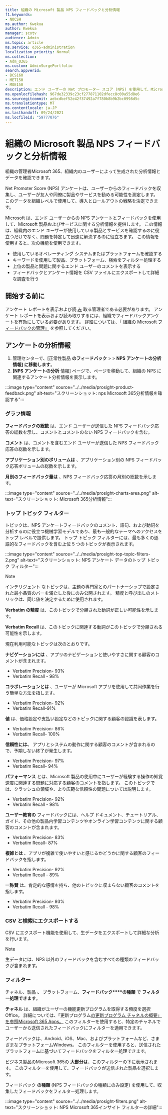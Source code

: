 ```yaml
---
title: 組織の Microsoft 製品 NPS フィードバックと分析情報
f1.keywords:
- NOCSH
ms.author: Kwekua
author: Kwekua
manager: scotv
audience: Admin
ms.topic: article
ms.service: o365-administration
localization_priority: Normal
ms.collection:
- Adm_O365
ms.custom: AdminSurgePortfolio
search.appverid:
- BCS160
- MET150
- MOE150
description: エンド ユーザーの Net プロモーター スコア (NPS) を使用して、Microsoft 製品とサービスに対するユーザーの気持ちを確認します。
ms.openlocfilehash: 967de32339c23cf277871102dfecc8c00a55d8e6
ms.sourcegitcommit: aebcdbef52e42f37492a7f780b8b9b2bc0998d5c
ms.translationtype: MT
ms.contentlocale: ja-JP
ms.lasthandoff: 09/24/2021
ms.locfileid: "59777076"
---
```

# <a name="microsoft-product-nps-feedback-and-insights-for-your-organization"></a>組織の Microsoft 製品 NPS フィードバックと分析情報

組織の管理者Microsoft 365、組織内のユーザーによって生成された分析情報とデータを確認できます。

Net Promoter Score (NPS) アンケートは、ユーザーからのフィードバックを収集し、ユーザーが友人や同僚に製品やサービスを勧める可能性を測定します。 このデータを組織レベルで使用して、導入とロールアウトの戦略を決定できます。

Microsoft は、エンド ユーザーからの NPS アンケートとフィードバックを使用して、Microsoft 製品およびサービスに関する分析情報を提供します。 この情報は、組織内のエンド ユーザーが使用している製品とサービスを確認するのに役立つだけでなく、問題を特定して迅速に解決するのに役立ちます。 この情報を使用すると、次の機能を使用できます。

<!--See location of users who have submitted feedback-->
- 使用しているオペレーティング システムまたはプラットフォームを確認する
- キーワードを使用して製品、プラットフォーム、検索をフィルター処理する
- 上位の製品と問題に関するエンド ユーザーのコメントを表示する
- フィードバックとアンケート情報を CSV ファイルにエクスポートして詳細な調査を行う

## <a name="before-you-begin"></a>開始する前に

アンケート レポートを表示および読 [み](../add-users/about-admin-roles.md) 取る管理者である必要があります。 アンケート レポートを表示および読み取りするには、組織でフィードバックアンケートを有効にしている必要があります。 詳細については、「 [組織の Microsoft フィードバックの管理」](manage-feedback-ms-org.md) を参照してください。

## <a name="survey-insights"></a>アンケートの分析情報

1. 管理センターで、[正常性製品 **のフィードバック**  >    >  **NPS アンケートの分析情報] に移動します**。
2. **[NPS アンケートの分析** 情報] ページで、ページを移動して、組織の NPS に関連するアンケート分析情報を表示します。

:::image type="content" source="../../media/prosight-product-feedback.png" alt-text="スクリーンショット: nps Microsoft 365分析情報を確認する":::

### <a name="chart-information"></a>グラフ情報

**フィードバックの総数** は、エンド ユーザーが送信した NPS フィードバック応答の総数を示し、コメントとコメントのない NPS フィードバックを含む。

**コメント** は、コメントを含むエンド ユーザーが送信した NPS フィードバック応答の総数を示します。

**アプリケーション別のボリュームは** 、アプリケーション別の NPS フィードバック応答ボリュームの総数を示します。

**月別のフィードバック量は** 、NPS フィードバック応答の月別の総数を示します。

:::image type="content" source="../../media/prosight-charts-area.png" alt-text="スクリーンショット: Microsoft 365分析情報":::

### <a name="top-topic-filters"></a>トップ トピック フィルター

トピックは、NPS アンケートフィードバックのコメント、語句、および動詞を分析するのに役立つ機械学習モデルであり、最も一般的なテーマへのアクセスをトップ レベルで提供します。 トップ トピック フィルターには、最も多くの逐語的なフィードバックを含む上位 5 つのトピックが表示されます。

:::image type="content" source="../../media/prosight-top-topic-filters-2.png" alt-text="スクリーンショット: NPS アンケート データのトップ トピック フィルター":::

> [!NOTE]
> インテリジェント なトピックは、主題の専門家とのパートナーシップで設定された最小品質のバーを満たした後にのみ公開されます。 精度と呼び出しのメトリックは、同じ値を決定するために使用されます。

**Verbatim の精度** は、このトピックで分類された動詞が正しい可能性を示します。

**Verbatim Recall** は、このトピックに関連する動詞がこのトピックで分類される可能性を示します。

現在利用可能なトピックは次のとおりです。

**ナビゲーションには** 、アプリのナビゲーションと使いやすさに関する顧客のコメントが含まれます。

- Verbatim Precision- 93%
- Verbatim Recall - 98%

**コラボレーションとは** 、ユーザーが Microsoft アプリを使用して共同作業を行う簡単な方法を指します。

- Verbatim Precision- 92%
- Verbatim Recall-91%

**値** は、価格設定や支払い設定などのトピックに関する顧客の認識を表します。

- Verbatim Precision- 86%
- Verbatim Recall- 100%

**信頼性には、** アプリとシステムの動作に関する顧客のコメントが含まれるので、予期しない終了が発生します。

- Verbatim Precision- 97%
- Verbatim Recall- 94%

**パフォーマンス** とは、Microsoft 製品の使用中にユーザーが経験する操作の知覚速度に関連する問題に対応する顧客のコメントを指します。 このトピックでは、クラッシュの領域や、より広範な信頼性の問題については説明します。

- Verbatim Precision- 92%
- Verbatim Recall - 98%

**ユーザー教育の** フィードバックには、ヘルプ ドキュメント、チュートリアル、ガイド、その他の製品内学習コンテンツやオンライン学習コンテンツに関する顧客のコメントが含まれます。

- Verbatim Precision- 83%
- Verbatim Recall- 87%

**複雑とは** 、アプリが複雑で使いやすいと感じるかどうかに関する顧客のフィードバックを指します。

- Verbatim Precision- 92%
- Verbatim Recall - 89%

**一称賛** は、肯定的な感情を持ち、他のトピックに収まらない顧客のコメントを指します。

- Verbatim Precision- 93%
- Verbatim Recall - 98%

### <a name="export-to-csv-and-search"></a>CSV と検索にエクスポートする

CSV にエクスポート機能を使用して、生データをエクスポートして詳細な分析を行います。

> [!NOTE]
> 生データには、NPS 以外のフィードバックを含むすべての種類のフィードバックが含まれます。

### <a name="filters"></a>フィルター

チャネル、製品 **、** プラットフォーム、**フィードバック****の種類** で **フィルター処理できます**。

**チャネル** は、組織がユーザーの機能更新プログラムを取得する頻度を選択Office。 詳細については、「更新プログラム[の更新プログラム チャネルの概要」を参照Microsoft 365 Apps。](/deployoffice/overview-update-channels) このフィルターを使用すると、特定のチャネルでユーザーから送信されたフィードバックにフィルターを適用できます。

フィードバックは、Android、iOS、Mac、およびプラットフォームなど、さまざまなプラットフォームWindows。  このフィルターを使用すると、送信されたプラットフォームに基づいてフィードバックをフィルター処理できます。

ビジネス製品のMicrosoft 365の **大部分は**、このフィルターの下に表示されます。 このフィルターを使用して、フィードバックが送信された製品を選択します。

フィードバック **の種類** (NPS フィードバックの種類にのみ設定) を使用して、収集したフィードバックをフィルター処理します。

:::image type="content" source="../../media/prosight-filters.png" alt-text="スクリーンショット: NPS Microsoft 365インサイト フィルターの詳細":::
